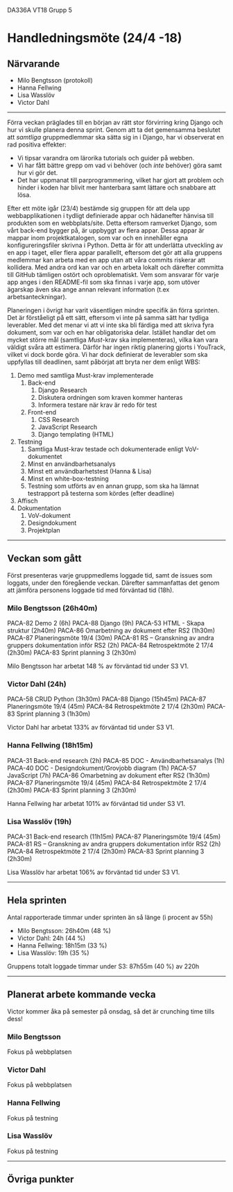 DA336A VT18
Grupp 5

# Handledningsmöte (24/4 -18)

## Närvarande
* Milo Bengtsson (protokoll)
* Hanna Fellwing
* Lisa Wasslöv
* Victor Dahl
___

Förra veckan präglades till en början av rätt stor förvirring kring Django och hur vi skulle planera denna sprint. Genom att ta det gemensamma beslutet att *samtliga* gruppmedlemmar ska sätta sig in i Django, har vi observerat en rad positiva effekter:
* Vi tipsar varandra om lärorika tutorials och guider på webben.
* Vi har fått bättre grepp om vad vi behöver (och *inte* behöver) göra samt hur vi gör det.
* Det har uppmanat till parprogrammering, vilket har gjort att problem och hinder i koden har blivit mer hanterbara samt lättare och snabbare att lösa.

Efter ett möte igår (23/4) bestämde sig gruppen för att dela upp webbapplikationen i tydligt definierade appar och hädanefter hänvisa till produkten som en webbplats/site. Detta eftersom ramverket Django, som vårt back-end bygger på, är uppbyggt av flera appar. Dessa appar är mappar inom projektkatalogen, som var och en innehåller egna konfigureringsfiler skrivna i Python. Detta är för att underlätta utveckling av en app i taget, eller flera appar parallellt, eftersom det gör att alla gruppens medlemmar kan arbeta med en app utan att våra commits riskerar att kollidera. Med andra ord kan var och en arbeta lokalt och därefter committa till GitHub tämligen ostört och oproblematiskt. Vem som ansvarar för varje app anges i den README-fil som ska finnas i varje app, som utöver ägarskap även ska ange annan relevant information (t.ex arbetsanteckningar).

Planeringen i övrigt har varit väsentligen mindre specifik än förra sprinten. Det är förståeligt på ett sätt, eftersom vi inte på samma sätt har tydliga leverabler. Med det menar vi att vi inte ska bli färdiga med att skriva fyra dokument, som var och en har obligatoriska delar. Istället handlar det om mycket större mål (samtliga *Must*-krav ska implementeras), vilka kan vara väldigt svåra att estimera. Därför har ingen riktig planering gjorts i YouTrack, vilket vi dock borde göra. Vi har dock definierat de leverabler som ska uppfyllas till deadlinen, samt påbörjat att bryta ner dem enligt WBS:

1. Demo med samtliga Must-krav implementerade
    1. Back-end
        1. Django Research
        2. Diskutera ordningen som kraven kommer hanteras
        3. Informera testare när krav är redo för test
    2. Front-end
        1. CSS Research
        2. JavaScript Research
        3. Django templating (HTML)
2. Testning
    1. Samtliga Must-krav testade och dokumenterade enligt VoV-dokumentet
    2. Minst en användbarhetsanalys 
    3. Minst ett användbarhetstest (Hanna & Lisa)
    4. Minst en white-box-testning
    5. Testning som utförts av en annan grupp, som ska ha lämnat testrapport på testerna som kördes (efter deadline)
3. Affisch
4. Dokumentation 
    1. VoV-dokument
    2. Designdokument
    3. Projektplan

___

## Veckan som gått
Först presenteras varje gruppmedlems loggade tid, samt de issues som loggats, under den föregående veckan. Därefter sammanfattas det genom att jämföra personens loggade tid med förväntad tid (18h).

### Milo Bengtsson (26h40m)
PACA-82 Demo 2 (6h)
PACA-88 Django (9h)
PACA-53 HTML - Skapa struktur (2h40m)
PACA-86 Omarbetning av dokument efter RS2 (1h30m)
PACA-87 Planeringsmöte 19/4 (30m)
PACA-81 RS – Granskning av andra gruppers dokumentation inför RS2 (2h)
PACA-84 Retrospektmöte 2 17/4 (2h30m)
PACA-83 Sprint planning 3 (2h30m)

Milo Bengtsson har arbetat 148 % av förväntad tid under S3 V1.

### Victor Dahl (24h)
PACA-58 CRUD Python (3h30m)
PACA-88 Django (15h45m)
PACA-87 Planeringsmöte 19/4 (45m)
PACA-84 Retrospektmöte 2 17/4 (2h30m)
PACA-83 Sprint planning 3 (1h30m)

Victor Dahl har arbetat 133% av förväntad tid under S3 V1.

### Hanna Fellwing (18h15m)
PACA-31 Back-end research (2h)
PACA-85 DOC - Användbarhetsanalys (1h)
PACA-40 DOC - Designdokument/Grovjobb diagram (1h)
PACA-57 JavaScript (7h)
PACA-86 Omarbetning av dokument efter RS2 (1h30m)
PACA-87 Planeringsmöte 19/4 (45m)
PACA-84 Retrospektmöte 2 17/4 (2h30m)
PACA-83 Sprint planning 3 (2h30m)

Hanna Fellwing har arbetat 101% av förväntad tid under S3 V1.

### Lisa Wasslöv (19h)
PACA-31 Back-end research (11h15m)
PACA-87 Planeringsmöte 19/4 (45m)
PACA-81 RS – Granskning av andra gruppers dokumentation inför RS2 (2h)
PACA-84 Retrospektmöte 2 17/4 (2h30m)
PACA-83 Sprint planning 3 (2h30m)

Lisa Wasslöv har arbetat 106% av förväntad tid under S3 V1. 

___

## Hela sprinten
Antal rapporterade timmar under sprinten än så länge (i procent av 55h)
* Milo Bengtsson: 26h40m (48 %)
* Victor Dahl: 24h (44 %)
* Hanna Fellwing: 18h15m (33 %)
* Lisa Wasslöv: 19h (35 %)

Gruppens totalt loggade timmar under S3: 87h55m (40 %) av 220h

___

## Planerat arbete kommande vecka
Victor kommer åka på semester på onsdag, så det är crunching time tills dess!

### Milo Bengtsson
Fokus på webbplatsen

### Victor Dahl
Fokus på webbplatsen

### Hanna Fellwing
Fokus på testning

### Lisa Wasslöv
Fokus på testning

___

## Övriga punkter





